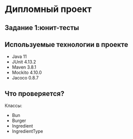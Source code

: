 # Дипломный проект
## Задание 1:юнит-тесты

## Используемые технологии в проекте
* Java 11
* JUnit 4.13.2
* Maven 3.8.1
* Mockito 4.10.0
* Jacoco 0.8.7

## Что проверяется?
Классы:
* Bun
* Burger
* Ingredient
* IngredientType
